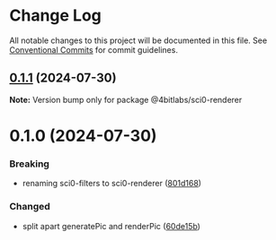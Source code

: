# Change Log

All notable changes to this project will be documented in this file.
See [Conventional Commits](https://conventionalcommits.org) for commit guidelines.

## [0.1.1](https://github.com/32bitkid/sci.js/compare/@4bitlabs/sci0-renderer@0.1.0...@4bitlabs/sci0-renderer@0.1.1) (2024-07-30)

**Note:** Version bump only for package @4bitlabs/sci0-renderer

# 0.1.0 (2024-07-30)

### Breaking

- renaming sci0-filters to sci0-renderer ([801d168](https://github.com/32bitkid/sci.js/commit/801d1685e8bd2e63bb1b32910f6e3138be22b8f6))

### Changed

- split apart generatePic and renderPic ([60de15b](https://github.com/32bitkid/sci.js/commit/60de15b3501e70beb82a3114ecdd290fb8fad8f7))
